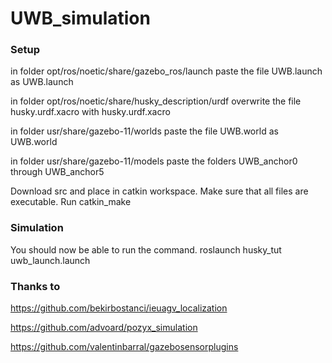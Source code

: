 # UWB_simulation

### Setup
in folder opt/ros/noetic/share/gazebo_ros/launch paste the file UWB.launch as UWB.launch

in folder opt/ros/noetic/share/husky_description/urdf overwrite the file husky.urdf.xacro with husky.urdf.xacro

in folder usr/share/gazebo-11/worlds paste the file UWB.world as UWB.world

in folder usr/share/gazebo-11/models paste the folders UWB_anchor0 through UWB_anchor5

Download src and place in catkin workspace. Make sure that all files are executable. Run catkin_make

### Simulation
You should now be able to run the command.
roslaunch husky_tut uwb_launch.launch 

### Thanks to

https://github.com/bekirbostanci/ieuagv_localization

https://github.com/advoard/pozyx_simulation

https://github.com/valentinbarral/gazebosensorplugins

